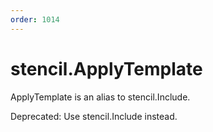 ```yaml
---
order: 1014
---
```


<!-- Generated by tools/docgen. DO NOT EDIT. -->

# stencil.ApplyTemplate

ApplyTemplate is an alias to stencil.Include.

Deprecated: Use stencil.Include instead.
